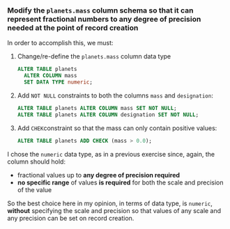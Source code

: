 ### Modify the `planets.mass` column schema so that it can represent fractional numbers to any degree of precision needed at the point of record creation

In order to accomplish this, we must:

1. Change/re-define the `planets.mass` column data type

   ```sql
   ALTER TABLE planets
     ALTER COLUMN mass
     SET DATA TYPE numeric;
   ```

2. Add `NOT NULL` constraints to both the columns `mass` and `designation`:

   ```sql
   ALTER TABLE planets ALTER COLUMN mass SET NOT NULL;
   ALTER TABLE planets ALTER COLUMN designation SET NOT NULL;
   ```

3. Add `CHEK`constraint so that the mass can only contain positive values:

   ```sql
   ALTER TABLE planets ADD CHECK (mass > 0.0);
   ```


I chose the `numeric` data type, as in a previous exercise since, again, the column should hold:

- fractional values up to __any degree of precision required__
- __no specific range__ of values __is required__ for both the scale and precision of the value

So the best choice here in my opinion, in terms of data type, is `numeric`, __without__ specifying the scale and precision so that values of any scale and any precision can be set on record creation.

